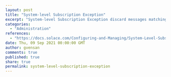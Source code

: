 ```yaml
---
layout: post
title: "System-level Subscription Exception"
excerpt: "System-level Subscription Exception discard messages matching a given subscription. Any messages published to a topic matching a subscription exception are discarded and not delivered to the queue. A leading '!' character in a queue topic or MQTT QoS-1 subscription (for example !a/b/c) indicates a subscription exception."
categories:
  - "Administration"
references:
  - "https://docs.solace.com/Configuring-and-Managing/System-Level-Subscription-Exception-Config.htm"
date: Thu, 09 Sep 2021 00:00:00 GMT
author: gvensan
comments: true
published: true
share: true
permalink: system-level-subscription-exception
---
```

